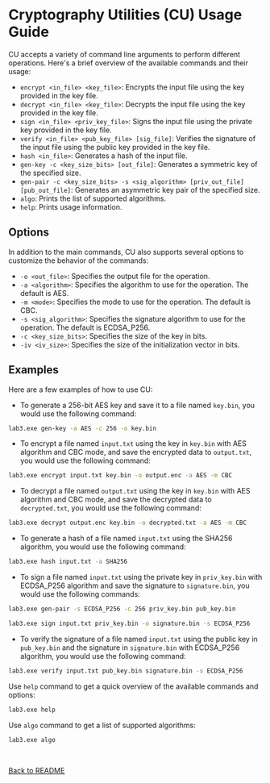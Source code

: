 # Cryptography Utilities (CU) Usage Guide

CU accepts a variety of command line arguments to perform different operations. Here's a brief overview of the available commands and their usage:

- `encrypt <in_file> <key_file>`: Encrypts the input file using the key provided in the key file.
- `decrypt <in_file> <key_file>`: Decrypts the input file using the key provided in the key file.
- `sign <in_file> <priv_key_file>`: Signs the input file using the private key provided in the key file.
- `verify <in_file> <pub_key_file> [sig_file]`: Verifies the signature of the input file using the public key provided in the key file.
- `hash <in_file>`: Generates a hash of the input file.
- `gen-key -c <key_size_bits> [out_file]`: Generates a symmetric key of the specified size.
- `gen-pair -c <key_size_bits> -s <sig_algorithm> [priv_out_file] [pub_out_file]`: Generates an asymmetric key pair of the specified size.
- `algo`: Prints the list of supported algorithms.
- `help`: Prints usage information.

## Options

In addition to the main commands, CU also supports several options to customize the behavior of the commands:

- `-o <out_file>`: Specifies the output file for the operation.
- `-a <algorithm>`: Specifies the algorithm to use for the operation. The default is AES.
- `-m <mode>`: Specifies the mode to use for the operation. The default is CBC.
- `-s <sig_algorithm>`: Specifies the signature algorithm to use for the operation. The default is ECDSA_P256.
- `-c <key_size_bits>`: Specifies the size of the key in bits.
- `-iv <iv_size>`: Specifies the size of the initialization vector in bits.

## Examples

Here are a few examples of how to use CU:

- To generate a 256-bit AES key and save it to a file named `key.bin`, you would use the following command:

```bash
lab3.exe gen-key -a AES -c 256 -o key.bin
```

- To encrypt a file named `input.txt` using the key in `key.bin` with AES algorithm and CBC mode, and save the encrypted data to `output.txt`, you would use the following command:

```bash
lab3.exe encrypt input.txt key.bin -o output.enc -a AES -m CBC
```

- To decrypt a file named `output.txt` using the key in `key.bin` with AES algorithm and CBC mode, and save the decrypted data to `decrypted.txt`, you would use the following command:

```bash
lab3.exe decrypt output.enc key.bin -o decrypted.txt -a AES -m CBC
```

- To generate a hash of a file named `input.txt` using the SHA256 algorithm, you would use the following command:

```bash
lab3.exe hash input.txt -a SHA256
```

- To sign a file named `input.txt` using the private key in `priv_key.bin` with ECDSA_P256 algorithm and save the signature to `signature.bin`, you would use the following commands:

```bash
lab3.exe gen-pair -s ECDSA_P256 -c 256 priv_key.bin pub_key.bin
```
```bash
lab3.exe sign input.txt priv_key.bin -o signature.bin -s ECDSA_P256
```

- To verify the signature of a file named `input.txt` using the public key in `pub_key.bin` and the signature in `signature.bin` with ECDSA_P256 algorithm, you would use the following command:

```bash
lab3.exe verify input.txt pub_key.bin signature.bin -s ECDSA_P256
```

Use `help` command to get a quick overview of the available commands and options:

```bash
lab3.exe help
```

Use `algo` command to get a list of supported algorithms:

```bash
lab3.exe algo
```

<br>

[Back to README](https://www.youtube.com/watch?v=dQw4w9WgXcQ)

